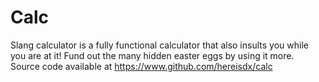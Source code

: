 Calc
=======

Slang calculator is a fully functional calculator that also insults you while you are at it! Fund out the many hidden easter eggs by using it more. Source code available at https://www.github.com/hereisdx/calc


